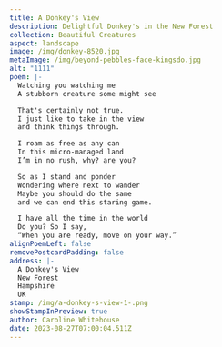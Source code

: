 ```yaml
---
title: A Donkey's View
description: Delightful Donkey's in the New Forest
collection: Beautiful Creatures
aspect: landscape
image: /img/donkey-8520.jpg
metaImage: /img/beyond-pebbles-face-kingsdo.jpg
alt: "1111"
poem: |-
  Watching you watching me
  A stubborn creature some might see

  That's certainly not true.
  I just like to take in the view
  and think things through.

  I roam as free as any can
  In this micro-managed land
  I’m in no rush, why? are you?

  So as I stand and ponder
  Wondering where next to wander
  Maybe you should do the same
  and we can end this staring game.

  I have all the time in the world
  Do you? So I say,
  “When you are ready, move on your way.”
alignPoemLeft: false
removePostcardPadding: false
address: |-
  A Donkey's View
  New Forest
  Hampshire
  UK
stamp: /img/a-donkey-s-view-1-.png
showStampInPreview: true
author: Caroline Whitehouse
date: 2023-08-27T07:00:04.511Z
---
```

